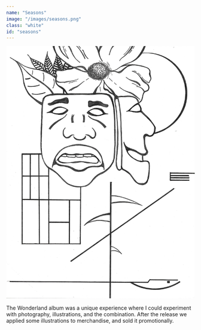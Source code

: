 ```yaml
---
name: "Seasons"
image: "/images/seasons.png"
class: "white"
id: "seasons"
---
```


![](/images/trippy-sketch.png)

The Wonderland album was a unique experience where I could experiment with photography, illustrations, and the combination. After the release we applied some illustrations to merchandise, and sold it promotionally.
